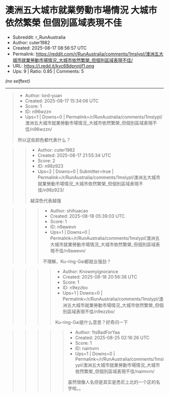 # 澳洲五大城市就業勞動市場情況 大城市依然繁榮 但個別區域表現不佳

- Subreddit: r_RunAustralia
- Author: cuter1982
- Created: 2025-08-17 08:56:57 UTC
- Permalink: https://reddit.com/r/RunAustralia/comments/1mslypl/澳洲五大城市就業勞動市場情況_大城市依然繁榮_但個別區域表現不佳/
- URL: https://i.redd.it/kvc68dpnnjjf1.png
- Ups: 9 | Ratio: 0.85 | Comments: 5

_(no selftext)_

---

> - Author: lord-yuan
> - Created: 2025-08-17 15:34:06 UTC
> - Score: 1
> - ID: n96wzzn
> - Ups=1 | Downs=0 | Permalink=/r/RunAustralia/comments/1mslypl/澳洲五大城市就業勞動市場情況_大城市依然繁榮_但個別區域表現不佳/n96wzzn/
>
> 所以这些颜色都代表什么？

>> - Author: cuter1982
>> - Created: 2025-08-17 21:55:34 UTC
>> - Score: 2
>> - ID: n98z923
>> - Ups=2 | Downs=0 | Submitter=true | Permalink=/r/RunAustralia/comments/1mslypl/澳洲五大城市就業勞動市場情況_大城市依然繁榮_但個別區域表現不佳/n98z923/
>>
>> 越深色代表越强

>>> - Author: shihuacao
>>> - Created: 2025-08-18 05:39:03 UTC
>>> - Score: 1
>>> - ID: n9awevn
>>> - Ups=1 | Downs=0 | Permalink=/r/RunAustralia/comments/1mslypl/澳洲五大城市就業勞動市場情況_大城市依然繁榮_但個別區域表現不佳/n9awevn/
>>>
>>> 不理解，Ku-ring-Gai都就业强劲？

>>>> - Author: Knowmyignorance
>>>> - Created: 2025-08-18 20:56:38 UTC
>>>> - Score: 1
>>>> - ID: n9ezzbo
>>>> - Ups=1 | Downs=0 | Permalink=/r/RunAustralia/comments/1mslypl/澳洲五大城市就業勞動市場情況_大城市依然繁榮_但個別區域表現不佳/n9ezzbo/
>>>>
>>>> Ku-ring-Gai是什么意思？好奇问一下

>>>>> - Author: 1tsBadForYaa
>>>>> - Created: 2025-08-25 02:16:26 UTC
>>>>> - Score: 1
>>>>> - ID: naimvrn
>>>>> - Ups=1 | Downs=0 | Permalink=/r/RunAustralia/comments/1mslypl/澳洲五大城市就業勞動市場情況_大城市依然繁榮_但個別區域表現不佳/naimvrn/
>>>>>
>>>>> 虽然很像人名但是其实是悉尼上北的一个区的名字啦。。
